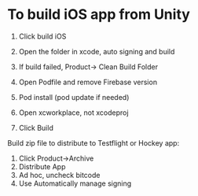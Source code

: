 
# To build iOS app from Unity

1. Click build iOS
2. Open the folder in xcode, auto signing and build

3. If build failed, Product-> Clean Build Folder
4. Open Podfile and remove Firebase version
5. Pod install (pod update if needed)
6. Open xcworkplace, not xcodeproj
7. Click Build

Build zip file to distribute to Testflight or Hockey app:
1. Click Product->Archive
2. Distribute App
3. Ad hoc, uncheck bitcode
4. Use Automatically manage signing
